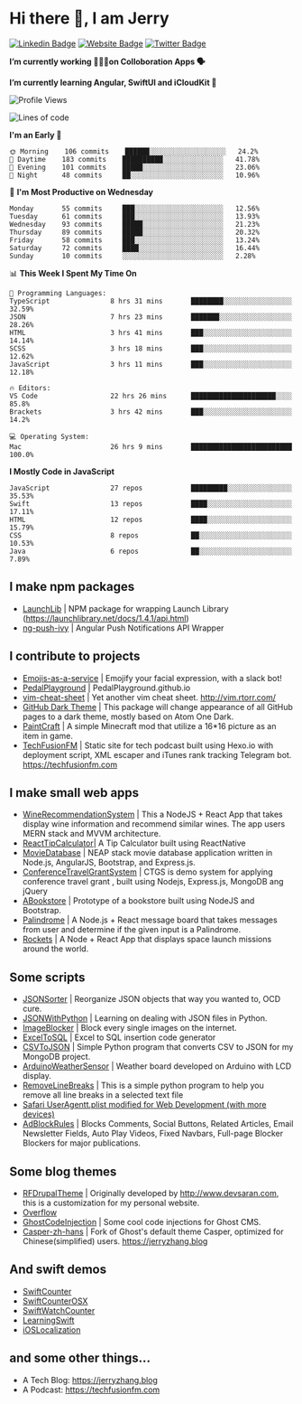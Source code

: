 # Hi there 👋, I am Jerry

[![Linkedin Badge](https://img.shields.io/badge/-JerryFZhang-blue?style=flat&logo=Linkedin&logoColor=white&link=https://www.linkedin.com/in/jerryfzhang/)](https://www.linkedin.com/in/jerryfzhang/)
[![Website Badge](https://img.shields.io/badge/-JerryFZhang.com-47CCCC?style=flat&logo=Google-Chrome&logoColor=white&link=https://JerryFZhang.com)](https://JerryFZhang.com)
[![Twitter Badge](https://img.shields.io/badge/-@JerryF_Zhang-1ca0f1?style=flat&labelColor=1ca0f1&logo=twitter&logoColor=white&link=https://twitter.com/JerryF_Zhang)](https://twitter.com/JerryF_Zhang)

**I’m currently working 👨🏻‍💻on Colloboration Apps 🗣**

**I’m currently learning Angular, SwiftUI and iCloudKit 🌱**

<!--START_SECTION:waka-->
![Profile Views](http://img.shields.io/badge/Profile%20Views-14-blue)

![Lines of code](https://img.shields.io/badge/From%20Hello%20World%20I%27ve%20Written-7.3%20million%20lines%20of%20code-blue)

**I'm an Early 🐤** 

```text
🌞 Morning    106 commits    ██████░░░░░░░░░░░░░░░░░░░   24.2% 
🌆 Daytime    183 commits    ██████████░░░░░░░░░░░░░░░   41.78% 
🌃 Evening    101 commits    █████░░░░░░░░░░░░░░░░░░░░   23.06% 
🌙 Night      48 commits     ██░░░░░░░░░░░░░░░░░░░░░░░   10.96%

```
📅 **I'm Most Productive on Wednesday** 

```text
Monday       55 commits     ███░░░░░░░░░░░░░░░░░░░░░░   12.56% 
Tuesday      61 commits     ███░░░░░░░░░░░░░░░░░░░░░░   13.93% 
Wednesday    93 commits     █████░░░░░░░░░░░░░░░░░░░░   21.23% 
Thursday     89 commits     █████░░░░░░░░░░░░░░░░░░░░   20.32% 
Friday       58 commits     ███░░░░░░░░░░░░░░░░░░░░░░   13.24% 
Saturday     72 commits     ████░░░░░░░░░░░░░░░░░░░░░   16.44% 
Sunday       10 commits     ░░░░░░░░░░░░░░░░░░░░░░░░░   2.28%

```


📊 **This Week I Spent My Time On** 

```text
💬 Programming Languages: 
TypeScript               8 hrs 31 mins       ████████░░░░░░░░░░░░░░░░░   32.59% 
JSON                     7 hrs 23 mins       ███████░░░░░░░░░░░░░░░░░░   28.26% 
HTML                     3 hrs 41 mins       ███░░░░░░░░░░░░░░░░░░░░░░   14.14% 
SCSS                     3 hrs 18 mins       ███░░░░░░░░░░░░░░░░░░░░░░   12.62% 
JavaScript               3 hrs 11 mins       ███░░░░░░░░░░░░░░░░░░░░░░   12.18%

🔥 Editors: 
VS Code                  22 hrs 26 mins      █████████████████████░░░░   85.8% 
Brackets                 3 hrs 42 mins       ███░░░░░░░░░░░░░░░░░░░░░░   14.2%

💻 Operating System: 
Mac                      26 hrs 9 mins       █████████████████████████   100.0%

```

**I Mostly Code in JavaScript** 

```text
JavaScript               27 repos            █████████░░░░░░░░░░░░░░░░   35.53% 
Swift                    13 repos            ████░░░░░░░░░░░░░░░░░░░░░   17.11% 
HTML                     12 repos            ████░░░░░░░░░░░░░░░░░░░░░   15.79% 
CSS                      8 repos             ██░░░░░░░░░░░░░░░░░░░░░░░   10.53% 
Java                     6 repos             ██░░░░░░░░░░░░░░░░░░░░░░░   7.89%

```



<!--END_SECTION:waka-->

## I make npm packages
- [LaunchLib](https://github.com/JerryFZhang/LaunchLib-js)	|  NPM package for wrapping Launch Library (https://launchlibrary.net/docs/1.4.1/api.html)
- [ng-push-ivy](https://github.com/JerryFZhang/ng-push-ivy) 	|  Angular Push Notifications API Wrapper	

## I contribute to projects
- [Emojis-as-a-service](https://github.com/BenEmdon/emojis-as-a-service) 	| Emojify your facial expression, with a slack bot! 
- [PedalPlayground](https://github.com/PedalPlayground/PedalPlayground.github.io) | PedalPlayground.github.io	
- [vim-cheat-sheet](https://github.com/rtorr/vim-cheat-sheet) | Yet another vim cheat sheet. http://vim.rtorr.com/
- [GitHub Dark Theme](https://github.com/poychang/github-dark-theme) | This package will change appearance of all GitHub pages to a dark theme, mostly based on Atom One Dark. 
- [PaintCraft](https://github.com/JerryFZhang/PaintCraft) | A simple Minecraft mod that utilize a 16*16 picture as an item in game. 
- [TechFusionFM](https://github.com/TechFusionFM/TechFusionFM) | Static site for tech podcast built using Hexo.io with deployment script, XML escaper and iTunes rank tracking Telegram bot. https://techfusionfm.com 

## I make small web apps
- [WineRecommendationSystem](https://github.com/JerryFZhang/WineRecommendationSystem) |  This a NodeJS + React App that takes display wine information and recommend similar wines. The app users MERN stack and MVVM architecture.
- [ReactTipCalculator](https://github.com/JerryFZhang/ReactTipCalculator)| A Tip Calculator built using ReactNative 
- [MovieDatabase](https://github.com/JerryFZhang/GreatMovieDatabase-App) | NEAP stack movie database application written in Node.js, AngularJS, Bootstrap, and Express.js.
- [ConferenceTravelGrantSystem](https://github.com/JerryFZhang/ConferenceTravelGrantSystem) | CTGS is demo system for applying conference travel grant , built using Nodejs, Express.js, MongoDB ang jQuery
- [ABookstore](https://github.com/JerryFZhang/ABookstore) | Prototype of a bookstore built using NodeJS and Bootstrap. 
- [Palindrome](https://github.com/JerryFZhang/Palindrome) |  A Node.js + React message board that takes messages from user and determine if the given input is a Palindrome. 
- [Rockets](https://github.com/JerryFZhang/Rockets) | A Node + React App that displays space launch missions around the world. 

## Some scripts
- [JSONSorter](https://github.com/JerryFZhang/JSONSorter) | Reorganize JSON objects that way you wanted to, OCD cure.
- [JSONWithPython](https://github.com/JerryFZhang/JSONWithPython) | Learning on dealing with JSON files in Python.
- [ImageBlocker](https://github.com/JerryFZhang/ImageBlocker) | Block every single images on the internet.
- [ExcelToSQL](https://github.com/JerryFZhang/ExcelToSQL) | Excel to SQL insertion code generator
- [CSVToJSON](https://github.com/JerryFZhang/CSVToJSON) | Simple Python program that converts CSV to JSON for my MongoDB project.
- [ArduinoWeatherSensor](https://github.com/JerryFZhang/ArduinoWeatherSensor)  | Weather board developed on Arduino with LCD display.
- [RemoveLineBreaks](https://github.com/JerryFZhang/RemoveLineBreaks) | This is a simple python program to help you remove all line breaks in a selected text file
- [Safari UserAgentt.plist modified for Web Development (with more devices)](https://gist.github.com/JerryFZhang/6be7ae410de3a8cf180644393f0e4ddf)
- [AdBlockRules](https://gist.github.com/JerryFZhang/29796fa2b04d8449905f89bd340c001c) | Blocks Comments, Social Buttons, Related Articles, Email Newsletter Fields, Auto Play Videos, Fixed Navbars, Full-page Blocker Blockers for major publications.

## Some blog themes
- [RFDrupalTheme](https://github.com/JerryFZhang/RFDrupalTheme) | Originally developed by http://www.devsaran.com, this is a customization for my personal website.
- [Overflow](https://github.com/JerryFZhang/Overflow) 
- [GhostCodeInjection](https://github.com/JerryFZhang/GhostCodeInjection) | Some cool code injections for Ghost CMS.
- [Casper-zh-hans](https://github.com/JerryFZhang/Casper-zh-hans ) | Fork of Ghost's default theme Casper, optimized for Chinese(simplified) users. https://jerryzhang.blog

## And swift demos
- [SwiftCounter](https://github.com/JerryFZhang/SwiftCounter)
- [SwiftCounterOSX](https://github.com/JerryFZhang/SwiftCounterOSX)
- [SwiftWatchCounter](https://github.com/JerryFZhang/SwiftWatchCounter)
- [LearningSwift](https://github.com/JerryFZhang/LearningSwift)
- [iOSLocalization](https://github.com/JerryFZhang/iOSLocalization)

## and some other things...
- A Tech Blog: https://jerryzhang.blog
- A Podcast: https://techfusionfm.com
